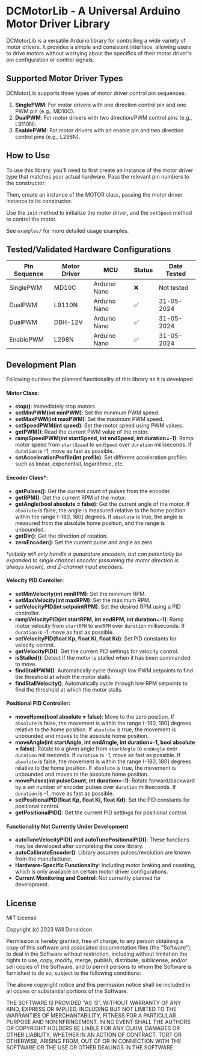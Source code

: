 # DCMotorLib - A Universal Arduino Motor Driver Library

DCMotorLib is a versatile Arduino library for controlling a wide variety of motor drivers. It provides a simple and consistent interface, allowing users to drive motors without worrying about the specifics of their motor driver's pin configuration or control signals.

## Supported Motor Driver Types

DCMotorLib supports three types of motor driver control pin sequences:

1. **SinglePWM**: For motor drivers with one direction control pin and one PWM pin (e.g., MD10C).
2. **DualPWM**: For motor drivers with two direction/PWM control pins (e.g., L9110N).
3. **EnablePWM**: For motor drivers with an enable pin and two direction control pins (e.g., L298N).

## How to Use

To use this library, you'll need to first create an instance of the motor driver type that matches your actual hardware. Pass the relevant pin numbers to the constructor.

Then, create an instance of the MOTOR class, passing the motor driver instance to its constructor.

Use the `init` method to initialize the motor driver, and the `setSpeed` method to control the motor.

See `examples/` for more detailed usage examples.

## Tested/Validated Hardware Configurations

| Pin Sequence | Motor Driver | MCU          | Status | Date Tested |
| ------------ | ------------ | ------------ | ------ | ----------- |
| SinglePWM    | MD10C        | Arduino Nano | ❌     | Not tested  |
| DualPWM      | L9110N       | Arduino Nano | ✅     | 31-05-2024  |
| DualPWM      | DBH-12V      | Arduino Nano | ✅     | 31-05-2024  |
| EnablePWM    | L298N        | Arduino Nano | ✅     | 31-05-2024  |

## Development Plan

Following outlines the planned functionality of this library as it is developed

#### Motor Class:

* **stop()**: Immediately stop motors.
* **setMinPWM(int minPWM)**: Set the minimum PWM speed.
* **setMaxPWM(int maxPWM)**: Set the maximum PWM speed.
* **setSpeedPWM(int speed)**: Set the motor speed using PWM values.
* **getPWM()**: Read the current PWM value of the motor.
* **rampSpeedPWM(int startSpeed, int endSpeed, int duration=-1)**: Ramp motor speed from `startSpeed` to `endSpeed` over `duration` milliseconds. If `duration` is -1, move as fast as possible.
* **setAccelerationProfile(int profile)**: Set different acceleration profiles such as linear, exponential, logarithmic, etc.

#### Encoder Class*:

* **getPulses()**: Get the current count of pulses from the encoder.
* **getRPM()**: Get the current RPM of the motor.
* **getAngle(bool absolute = false)**: Get the current angle of the motor. If `absolute` is false, the angle is measured relative to the home position within the range (-180, 180] degrees. If `absolute` is true, the angle is measured from the absolute home position, and the range is unbounded.
* **getDir()**: Get the direction of rotation.
* **zeroEncoder()**: Set the current pulse and angle as zero.

**initially will only handle a quadrature encoders, but can potentially be expanded to single channel encoder (assuming the motor direction is always known), and Z-channel input encoders.*

#### Velocity PID Contoller:

* **setMinVelocity(int minRPM)**: Set the minimum RPM.
* **setMaxVelocity(int maxRPM)**: Set the maximum RPM.
* **setVelocityPID(int setpointRPM)**: Set the desired RPM using a PID controller.
* **rampVelocityPID(int startRPM, int endRPM, int duration=-1)**: Ramp motor velocity from `startRPM` to `endRPM` over `duration` milliseconds. If `duration` is -1, move as fast as possible.
* **setVelocityPID(float Kp, float Ki, float Kd)**: Set PID constants for velocity control.
* **getVelocityPID()**: Get the current PID settings for velocity control.
* **isStalled()**: Detect if the motor is stalled when it has been commanded to move.
* **findStallPWM()**: Automatically cycle through low PWM setpoints to find the threshold at which the motor stalls.
* **findStallVelocity()**: Automatically cycle through low RPM setpoints to find the threshold at which the motor stalls.

#### Positional PID Controller:

* **moveHome(bool absolute = false)**: Move to the zero position. If `absolute` is false, the movement is within the range (-180, 180] degrees relative to the home position. If `absolute` is true, the movement is unbounded and moves to the absolute home position.
* **moveAngle(int startAngle, int endAngle, int duration=-1, bool absolute = false)**: Rotate to a given angle from `startAngle` to `endAngle` over `duration` milliseconds. If `duration` is -1, move as fast as possible. If `absolute` is false, the movement is within the range (-180, 180] degrees relative to the home position. If `absolute` is true, the movement is unbounded and moves to the absolute home position.
* **movePulses(int pulseCount, int duration=-1)**: Rotate forward/backward by a set number of encoder pulses over `duration` milliseconds. If `duration` is -1, move as fast as possible.
* **setPositionalPID(float Kp, float Ki, float Kd)**: Set the PID constants for positional control.
* **getPositionalPID()**: Get the current PID settings for positional control.

#### Functionality Not Currently Under Development

* **autoTuneVelocityPID() and autoTunePositionalPID()**: These functions may be developed after completing the core library.
* **autoCalibrateEncoder()**: Library assumes pulses/revolution are known from the manufacturer.
* **Hardware-Specific Functionality**: Including motor braking and coasting, which is only available on certain motor driver configurations.
* **Current Monitoring and Control**: Not currently planned for development.

## License

MIT License

Copyright (c) 2023 Will Donaldson

Permission is hereby granted, free of charge, to any person obtaining a copy
of this software and associated documentation files (the "Software"), to deal
in the Software without restriction, including without limitation the rights
to use, copy, modify, merge, publish, distribute, sublicense, and/or sell
copies of the Software, and to permit persons to whom the Software is
furnished to do so, subject to the following conditions:

The above copyright notice and this permission notice shall be included in all
copies or substantial portions of the Software.

THE SOFTWARE IS PROVIDED "AS IS", WITHOUT WARRANTY OF ANY KIND, EXPRESS OR IMPLIED, INCLUDING BUT NOT LIMITED TO THE WARRANTIES OF MERCHANTABILITY, FITNESS FOR A PARTICULAR PURPOSE AND NONINFRINGEMENT. IN NO EVENT SHALL THE AUTHORS OR COPYRIGHT HOLDERS BE LIABLE FOR ANY CLAIM, DAMAGES OR OTHER LIABILITY, WHETHER IN AN ACTION OF CONTRACT, TORT OR OTHERWISE, ARISING FROM, OUT OF OR IN CONNECTION WITH THE SOFTWARE OR THE USE OR OTHER DEALINGS IN THE SOFTWARE.
